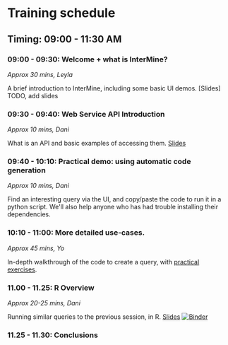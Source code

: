 # Training schedule

## Timing: 09:00 - 11:30 AM 

### 09:00 - 09:30: Welcome + what is InterMine?  
_Approx 30 mins, Leyla_  

A brief introduction to InterMine, including some basic UI demos. [Slides] TODO, add slides

### 09:30 - 09:40: Web Service API Introduction 
_Approx 10 mins, Dani_

What is an API and basic examples of accessing them. [Slides](https://docs.google.com/presentation/d/1dQAuY3c1rXM77J6VDHXWBvlh5-ipoQlKIWVtOVR5Zvc/edit?usp=sharing)

### 09:40 - 10:10: Practical demo: using automatic code generation 
_Approx 10 mins, Dani_

Find an interesting query via the UI, and copy/paste the code to run it in a python script. We'll also help anyone who has had trouble installing their dependencies. 

### 10:10 - 11:00: More detailed use-cases. 
_Approx 45 mins, Yo_

In-depth walkthrough of the code to create a query, with [practical exercises](python/practical-exercises.md). 

### 11.00 - 11.25: R Overview 
_Approx 20-25 mins, Dani_

Running similar queries to the previous session, in R. [Slides](https://docs.google.com/presentation/d/1Rs2UQrReE29kgw_MoCV_pELuyDFa6ycplBZ6ZBgwB6U/edit?usp=sharing) [![Binder](https://mybinder.org/badge.svg)](https://mybinder.org/v2/gh/intermine/bosc-2018/master?filepath=R)

### 11.25 - 11.30: Conclusions

